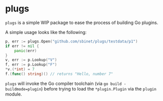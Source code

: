 plugs
=====

`plugs` is a simple WIP package to ease the process of building Go plugins.

A simple usage looks like the following:

```go
p, err := plugs.Open("github.com/sbinet/plugs/testdata/p1")
if err != nil {
	panic(err)
}
v, err := p.Lookup("V")
f, err := p.Lookup("F")
*v.(*int) = 7
f.(func() string)() // returns "Hello, number 7"
```

`plugs` will invoke the Go compiler toolchain (via `go build -buildmode=plugin`) before trying to load the `*plugin.Plugin` via the `plugin` module.
